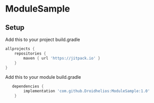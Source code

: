 # ModuleSample

## Setup


Add this to your project build.gradle
``` gradle
allprojects {
    repositories {
        maven { url 'https://jitpack.io' }
    }
}
```
Add this to your module build.gradle

```gradle
   dependencies {
        implementation 'com.github.Droidhelios:ModuleSample:1.0'
    }

```
```

